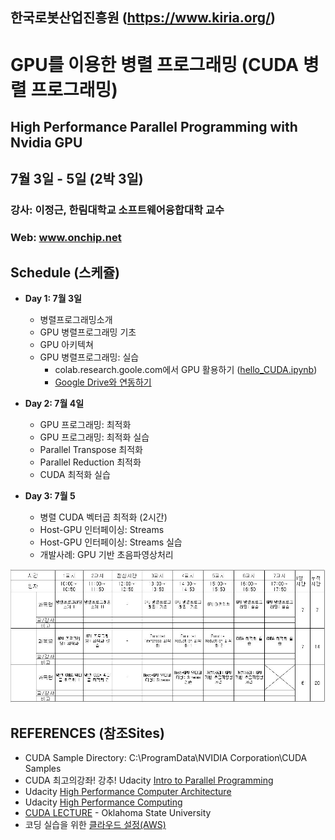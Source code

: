 ## 한국로봇산업진흥원 (https://www.kiria.org/)
# GPU를 이용한 병렬 프로그래밍 (CUDA 병렬 프로그래밍)
## High Performance Parallel Programming with Nvidia GPU

## 7월 3일 - 5일 (2박 3일)
### 강사: 이정근, 한림대학교 소프트웨어융합대학 교수
### Web: www.onchip.net

## Schedule (스케쥴)
  - **Day 1: 7월 3일**
    -	병렬프로그래밍소개
    -	GPU 병렬프로그래밍 기초
    -	GPU 아키텍쳐
    - GPU 병렬프로그래밍: 실습
      - colab.research.goole.com에서 GPU 활용하기 ([hello_CUDA.ipynb](./hello_CUDA.ipynb))
      - [Google Drive와 연동하기](https://github.com/jeonggunlee/CUDATeaching/blob/master/colab_gdrive.ipynb)
    
  - **Day 2: 7월 4일**
    -	GPU 프로그래밍: 최적화
    -	GPU 프로그래밍: 최적화 실습
    -	Parallel Transpose 최적화
    -	Parallel Reduction 최적화
    -	CUDA 최적화 실습
    
  - **Day 3: 7월 5**
    -	병렬 CUDA 벡터곱 최적화 (2시간)
    -	Host-GPU 인터페이싱: Streams
    -	Host-GPU 인터페이싱: Streams 실습
    -	개발사례: GPU 기반 초음파영상처리

![Schedule](./images/schedule.JPG)


## REFERENCES (참조Sites)
  - CUDA Sample Directory: C:\ProgramData\NVIDIA Corporation\CUDA Samples
  - CUDA 최고의강좌! 강추! Udacity [Intro to Parallel Programming](https://www.youtube.com/watch?v=F620ommtjqk&list=PLAwxTw4SYaPnFKojVQrmyOGFCqHTxfdv2)
  - Udacity [High Performance Computer Architecture](https://www.youtube.com/watch?v=tawb_aeYQ2g&list=PLAwxTw4SYaPmqpjgrmf4-DGlaeV0om4iP&index=1)
  - Udacity [High Performance Computing](https://www.youtube.com/watch?v=grD5en6_IiQ&list=PLAwxTw4SYaPk8NaXIiFQXWK6VPnrtMRXC)
  - [CUDA LECTURE](https://www.youtube.com/watch?v=sxhvmTveO2A) - Oklahoma State University
  - 코딩 실습을 위한 [클라우드 설정(AWS)](https://github.com/jeonggunlee/CUDATeaching/blob/master/gpu4cloud.md) 
